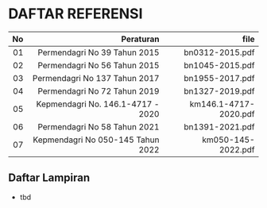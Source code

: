 # DAFTAR REFERENSI

| No | Peraturan                            | file                   |
|---:|-------------------------------------:|-----------------------:|
| 01 | Permendagri No 39 Tahun 2015         |  bn0312-2015.pdf       |
| 02 | Permendagri No 56 Tahun 2015         |  bn1045-2015.pdf       |
| 03 | Permendagri No 137 Tahun 2017        |  bn1955-2017.pdf       |
| 04 | Permendagri No 72 Tahun 2019         |  bn1327-2019.pdf       |
| 05 | Kepmendagri No. 146.1-4717 - 2020    |  km146.1-4717-2020.pdf |
| 06 | Permendagri No 58 Tahun 2021         |  bn1391-2021.pdf       |
| 07 | Kepmendagri No 050-145 Tahun 2022    |  km050-145-2022.pdf    |

## Daftar Lampiran 
- tbd
